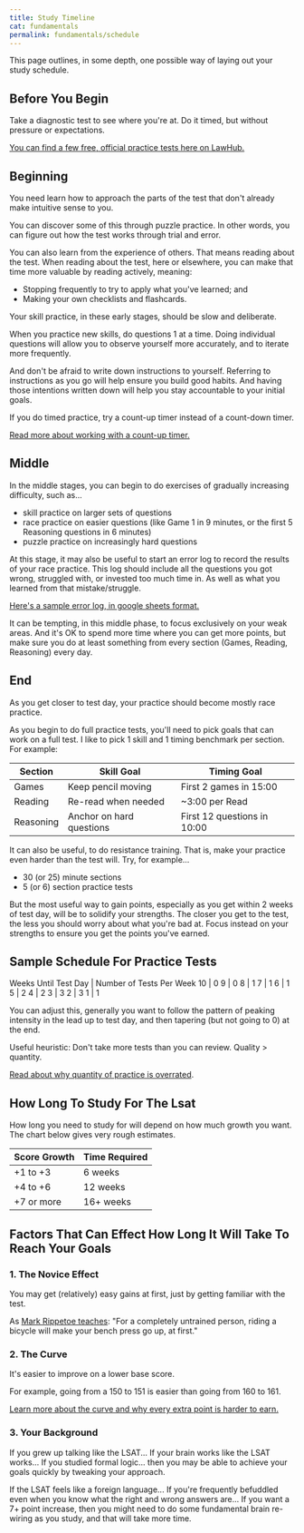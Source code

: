 ```yaml
---
title: Study Timeline
cat: fundamentals
permalink: fundamentals/schedule
---
```


This page outlines, in some depth, one possible way of laying out your study schedule.

## Before You Begin

Take a diagnostic test to see where you're at. Do it timed, but without pressure or expectations.

[You can find a few free, official practice tests here on LawHub.][lawhub]

## Beginning

You need learn how to approach the parts of the test that don't already make intuitive sense to you.

You can discover some of this through puzzle practice. In other words, you can figure out how the test works through trial and error.

You can also learn from the experience of others. That means reading about the test. When reading about the test, here or elsewhere, you can make that time more valuable by reading actively, meaning:
- Stopping frequently to try to apply what you've learned; and
- Making your own checklists and flashcards.

Your skill practice, in these early stages, should be slow and deliberate. 

When you practice new skills, do questions 1 at a time. Doing individual questions will allow you to observe yourself more accurately, and to iterate more frequently. 

And don't be afraid to write down instructions to yourself. Referring to instructions as you go will help ensure you build good habits. And having those intentions written down will help you stay accountable to your initial goals.

If you do timed practice, try a count-up timer instead of a count-down timer. 

[Read more about working with a count-up timer.][timer]

## Middle

In the middle stages, you can begin to do exercises of gradually increasing difficulty, such as...

- skill practice on larger sets of questions
- race practice on easier questions (like Game 1 in 9 minutes, or the first 5 Reasoning questions in 6 minutes)
- puzzle practice on increasingly hard questions

At this stage, it may also be useful to start an error log to record the results of your race practice. This log should include all the questions you got wrong, struggled with, or invested too much time in. As well as what you learned from that mistake/struggle.

[Here's a sample error log, in google sheets format.][error-log]

It can be tempting, in this middle phase, to focus exclusively on your weak areas. And it's OK to spend more time where you can get more points, but make sure you do at least something from every section (Games, Reading, Reasoning) every day.

## End

As you get closer to test day, your practice should become mostly race practice.

As you begin to do full practice tests, you'll need to pick goals that can work on a full test. I like to pick 1 skill and 1 timing benchmark per section. For example:

Section | Skill Goal | Timing Goal
-- | -- | --
Games | Keep pencil moving | First 2 games in 15:00
Reading | Re-read when needed | ~3:00 per Read
Reasoning | Anchor on hard questions | First 12 questions in 10:00

It can also be useful, to do resistance training. That is, make your practice even harder than the test will. Try, for example...

- 30 (or 25) minute sections
- 5 (or 6) section practice tests

But the most useful way to gain points, especially as you get within 2 weeks of test day, will be to solidify your strengths. The closer you get to the test, the less you should worry about what you're bad at. Focus instead on your strengths to ensure you get the points you've earned.

## Sample Schedule For Practice Tests 

Weeks Until Test Day | Number of Tests Per Week
10 | 0
9 | 0
8 | 1
7 | 1
6 | 1
5 | 2
4 | 2
3 | 3
2 | 3
1 | 1

You can adjust this, generally you want to follow the pattern of peaking intensity in the lead up to test day, and then tapering (but not going to 0) at the end.

Useful heuristic: Don't take more tests than you can review. Quality > quantity. 

[Read about why quantity of practice is overrated][quantity].

## How Long To Study For The Lsat

How long you need to study for will depend on how much growth you want. The chart below gives very rough estimates.

Score Growth | Time Required
--|--
+1 to +3 | 6 weeks
+4 to +6 | 12 weeks
+7 or more | 16+ weeks

## Factors That Can Effect How Long It Will Take To Reach Your Goals

### 1. The Novice Effect

You may get (relatively) easy gains at first, just by getting familiar with the test.

As [Mark Rippetoe teaches][novice]: "For a completely untrained person, riding a bicycle will make your bench press go up, at first."

### 2. The Curve

It's easier to improve on a lower base score. 

For example, going from a 150 to 151 is easier than going from 160 to 161.

[Learn more about the curve and why every extra point is harder to earn.][curve]

### 3. Your Background

If you grew up talking like the LSAT... If your brain works like the LSAT works... If you studied formal logic... then you may be able to achieve your goals quickly by tweaking your approach. 

If the LSAT feels like a foreign language... If you're frequently befuddled even when you know what the right and wrong answers are... If you want a 7+ point increase, then you might need to do some fundamental brain re-wiring as you study, and that will take more time.

[curve]: ../resources/scores.html#the-curve
[novice]: https://www.youtube.com/watch?v=a9-a_8hC17M
[quantity]: pitfalls.html#quality
[timer]: ../time.html#splits
[error-log]: https://docs.google.com/spreadsheets/d/1VBhXPtwHjHgDDWN45Q-tLcxIShE0buY_qryx5V6ioOQ/edit?usp=sharing
[lawhub]: https://lawhub.lsac.org/